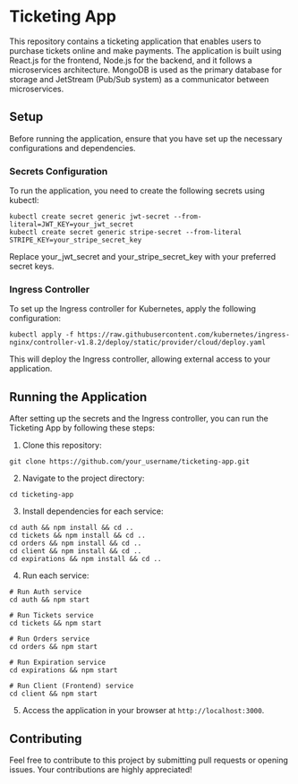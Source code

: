 # Ticketing App
This repository contains a ticketing application that enables users to purchase tickets online and make payments. The application is built using React.js for the frontend, Node.js for the backend, and it follows a microservices architecture. MongoDB is used as the primary database for storage and JetStream (Pub/Sub system) as a communicator between microservices.

## Setup
Before running the application, ensure that you have set up the necessary configurations and dependencies.

### Secrets Configuration
To run the application, you need to create the following secrets using kubectl:
```
kubectl create secret generic jwt-secret --from-literal=JWT_KEY=your_jwt_secret
kubectl create secret generic stripe-secret --from-literal STRIPE_KEY=your_stripe_secret_key
```
Replace your_jwt_secret and your_stripe_secret_key with your preferred secret keys.


### Ingress Controller
To set up the Ingress controller for Kubernetes, apply the following configuration:

```
kubectl apply -f https://raw.githubusercontent.com/kubernetes/ingress-nginx/controller-v1.8.2/deploy/static/provider/cloud/deploy.yaml
```
This will deploy the Ingress controller, allowing external access to your application.

## Running the Application
After setting up the secrets and the Ingress controller, you can run the Ticketing App by following these steps:

1. Clone this repository:

```
git clone https://github.com/your_username/ticketing-app.git
```
2. Navigate to the project directory:

```
cd ticketing-app
```
3. Install dependencies for each service:

```
cd auth && npm install && cd ..
cd tickets && npm install && cd ..
cd orders && npm install && cd ..
cd client && npm install && cd ..
cd expirations && npm install && cd ..
```
4. Run each service:
```
# Run Auth service
cd auth && npm start

# Run Tickets service
cd tickets && npm start

# Run Orders service
cd orders && npm start

# Run Expiration service
cd expirations && npm start

# Run Client (Frontend) service
cd client && npm start
```

5. Access the application in your browser at `http://localhost:3000`.

## Contributing
Feel free to contribute to this project by submitting pull requests or opening issues. Your contributions are highly appreciated!

